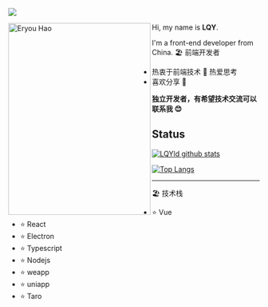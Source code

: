 [![](https://img.shields.io/badge/-@LQYld-%23181717?style=flat-square&logo=github)](https://github.com/LQYld)

<img align="left" src="https://i.loli.net/2020/06/26/ov6QVN8TtfsFcRp.png" alt="Eryou Hao" width=285px height=384px/>

Hi, my name is **LQY**.

I'm a front-end developer from China.
🏖 前端开发者

- 热衷于前端技术 🤩 热爱思考
- 喜欢分享 🧐

**独立开发者，有希望技术交流可以联系我 😊**

## Status

[![LQYld github stats](https://github-readme-stats.vercel.app/api?username=LQYld&count_private=true&show_icons=true&theme=radical)](https://github.com/LQYld)

[![Top Langs](https://github-readme-stats.vercel.app/api/top-langs/?username=LQYld&theme=radical)](https://github.com/LQYld)

---

🏖 技术栈

- :star: Vue
- :star: React
- :star: Electron
- :star: Typescript
- :star: Nodejs
- :star: weapp
- :star: uniapp
- :star: Taro
